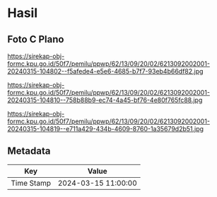 # Hasil

## Foto C Plano

https://sirekap-obj-formc.kpu.go.id/50f7/pemilu/ppwp/62/13/09/20/02/6213092002001-20240315-104802--f5afede4-e5e6-4685-b7f7-93eb4b66df82.jpg

https://sirekap-obj-formc.kpu.go.id/50f7/pemilu/ppwp/62/13/09/20/02/6213092002001-20240315-104810--758b88b9-ec74-4a45-bf76-4e80f765fc88.jpg

https://sirekap-obj-formc.kpu.go.id/50f7/pemilu/ppwp/62/13/09/20/02/6213092002001-20240315-104819--e711a429-434b-4609-8760-1a35679d2b51.jpg


## Metadata

| Key        | Value               |
| ---------- | ------------------- |
| Time Stamp | 2024-03-15 11:00:00 |



